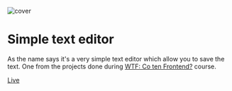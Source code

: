 ![cover](https://cotenfrontend.pl/img/cover.png)

# Simple text editor

As the name says it's a very simple text editor which allow you to save the text. One from the projects done during [WTF: Co ten Frontend?](https://cotenfrontend.pl/) course.

[Live](https://dawid-klos.github.io/Simple-text-editor/)



